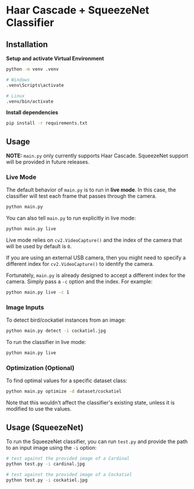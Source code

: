# Haar Cascade + SqueezeNet Classifier

## Installation

**Setup and activate Virtual Environment**

```sh
python -m venv .venv

# Windows
.venv\Scripts\activate

# Linux
.venv/bin/activate
```

**Install dependencies**

```sh
pip install -r requirements.txt
```

## Usage

**NOTE:** `main.py` only currently supports Haar Cascade. SqueezeNet support will be provided in future releases.

### Live Mode

The default behavior of `main.py` is to run in **live mode**. In this case, the classifier will test each frame that passes through the camera.

```sh
python main.py
```

You can also tell `main.py` to run explicitly in live mode:

```sh
python main.py live
```

Live mode relies on `cv2.VideoCapture()` and the index of the camera that will be used by default is `0`.

If you are using an external USB camera, then you might need to specify a different index for `cv2.VideoCapture()` to identify the camera.

Fortunately, `main.py` is already designed to accept a different index for the camera. Simply pass a `-c` option and the index. For example:

```sh
python main.py live -c 1
```

### Image Inputs

To detect bird/cockatiel instances from an image:

```sh
python main.py detect -i cockatiel.jpg
```

To run the classifier in live mode:

```sh
python main.py live
```

### Optimization (Optional)

To find optimal values for a specific dataset class:

```sh
python main.py optimize -d dataset/cockatiel
```

Note that this wouldn't affect the classifier's existing state, unless it is modified to use the values.

## Usage (SqueezeNet)

To run the SqueezeNet classifier, you can run `test.py` and provide the path to an input image using the `-i` option:

```sh
# test against the provided image of a Cardinal
python test.py -i cardinal.jpg

# test against the provided image of a Cockatiel
python test.py -i cockatiel.jpg
```
